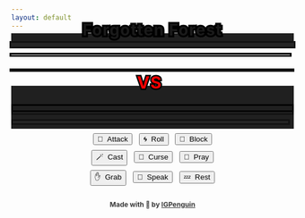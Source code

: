 ```yaml
---
layout: default
---
```

<meta http-equiv="Permissions-Policy" content="interest-cohort=()">
<meta name="twitter:card" content="summary" />
<meta name="twitter:site" content="{{ page.title }}" />
<meta name="twitter:title" content="{{ page.title }}" />
<meta name="twitter:image" content="{{ page.title_image }}" />

<script src="https://ajax.googleapis.com/ajax/libs/jquery/3.5.1/jquery.min.js"></script>
<link rel="stylesheet" href="https://cdnjs.cloudflare.com/ajax/libs/animate.css/4.1.1/animate.min.css"/>
<script src="js/game_loop.js"></script>

<div class= "curtain" id="id_fullscreen_curtain"></div>
<div class= "fullScreenText" id="id_fullscreen_text"></div>

<center class="animate__animated animate__fadeIn animate__fast">

<h2 id = "id_area" style="margin-top:-32px;
    margin-bottom:-12px;
    font-size:28px;
    letter-spacing: 1.5px;
    -webkit-text-stroke: 6.5px black;
      paint-order: stroke fill;">Forgotten Forest</h2>

<div class="card" id="id_card" style="background-color:#202020;">

<div id="id_enemy_card_contents">
<div id = "id_enemy_info">
  <div class="box-border-dynamic" style="position:relative; z-index:10;">
  <h2 id = "id_name" style="text-align:left;
    padding-left:8px;
    letter-spacing:0.8px;
    -webkit-text-stroke: 5px #121212;
      paint-order: stroke fill;
    margin-bottom:-13px;
    margin-top:2px;
    background-color:#202020;"/>
  </div>

  <div class= "enemyOverlay" id="id_enemy_overlay" style="font-family:sans; font-size:88px;"></div>
<br style="clear:both" />
<div class="box-border-dynamic">
<h1 id = "id_emoji" style="margin-bottom:10px;
                            box-shadow:
                              0px 0px 0px 3px #121212;
                            padding-bottom:0px;
                            padding-top:7px;
                            margin-top:0px;
                            background-color:#252525;"/>
</div>
<h3 id = "id_stats" style="float:left;
                            text-align:left;
                            font-size:12px;
                            padding-top:1px;
                            padding-left:8px;
                            padding-bottom:0px;
                            line-height:24px;
                            margin-top:4px;
                            margin-bottom:0px;
                            font-family:sans;
                            display:inline;
                            width:97%;
                            box-shadow:
                              0px 0px 0px 3px #000000;
                              position:relative; z-index:10;"/>
</div>
<div class="box-border" style="margin-top:42px;
  background-color:#252525;
  box-shadow:
    0px 0px 0px 3px #121212;
      margin-right:2px;">

<h4 id = "id_desc" style="float:left;
  text-align:left;
  padding-top:8px;
  padding-left:10px;
  padding-right:8px;
  margin-bottom:-23px;
  line-height:165%;
  width:95%;
  overflow: auto;"/>

<h5 id = "id_team" style="float:right;
  font-weight:300;
  margin-top:24px;
  padding-right:8px;
  overflow: auto;"/>
</div>
</div>
</div>

<p style="margin:4px;"></p>
<h3 id = "id_versus" style="margin-top:-17px;
  margin-bottom:-16px;
    color:red;
    font-size:30px;
      letter-spacing:1.5px;
      -webkit-text-stroke: 5px black;
        paint-order: stroke fill;">VS</h3>

<div class="toolbar-card" id = "id_toolbar_card" style="padding-bottom:6px;
  margin-top:4px;
    padding-top:6px;
      background-color:#202020;">

<div class="toolbar" id = "id_player_info" style="padding-bottom:8px; padding-top:8px">

<div class="box-border-dynamic" style="margin-left:3px;
                                        margin-right:3px;
                                        padding-top:4px;
                                        padding-bottom:4px;
                                              background-color:#202020;">

<h3 id = "id_player_name" style="text-align:left;
                                  padding-left:8px;
                                  letter-spacing:0.8px;
                                  font-weight:5OO;
                                  margin-top:0px;
                                  cursor:pointer;
                                  font-size:17px;
                                  margin-bottom:0px;
                                  -webkit-text-stroke: 5px #121212;
                                    paint-order: stroke fill;"/>
</div>

<div class="box-border-dynamic" style="margin-left:3px;
                                        margin-right:3px;
                                          margin-bottom:14px;
                                            box-shadow:
                                              0px 0px 0px 3px #121212;">

<div class= "playerOverlay" id="id_player_overlay" style="font-family:sans; font-size:88px;"></div>

<h3 id = "id_player_status" style="text-align:left;
                                    padding-left:8px;
                                    font-size:12px;
                                    padding-top:5px;
                                    padding-bottom:3px;
                                    margin-bottom:-11px;
                                    margin-top:14px;
                                    font-family:sans;
                                    box-shadow:
                                      0px 0px 0px 3px #000000;
                                      position:relative; z-index:10;"/>
</div>
<div class="box-border-dynamic" style="margin-left:3px;
                                        margin-right:3px;
                                        padding-top:2px;
                                        padding-bottom:0px;
                                          box-shadow:
                                            0px 0px 0px 3px #121212;
                                              background-color:#252525;">

<h4 id = "id_log" style="margin-top:0px;
                          padding-left:8px;
                          margin-bottom:14px;
                          text-align:left;"/>
</div>
<h3 id = "id_player_party_loot" style="text-align:left;
                                        float:left;
                                        padding-top:2px;
                                        padding-bottom:2px;
                                        padding-left:8px;
                                        margin-left:3px;
                                        margin-bottom:0px;
                                        margin-top:0px;
                                        display:inline;                      
                                        width:95.8%;
                                        box-shadow:
                                          0px 0px 0px 3px #121212;
                                          background-color:#252525;"/>
</div>
</div>

<p style="margin:8px;"></p>
<button type = "button" id = "button_attack">🎯&nbsp;&nbsp;Attack</button>&nbsp;&nbsp;
<button type = "button" id = "button_roll">🌀&nbsp;&nbsp;Roll</button>&nbsp;&nbsp;
<button type = "button" id = "button_block">🔰&nbsp;&nbsp;Block</button>
<p style="margin:8px;"></p>
<button type = "button" id = "button_cast">🪄&nbsp;&nbsp;Cast</button>&nbsp;&nbsp;
<button type = "button" id = "button_curse">🪬&nbsp;&nbsp;Curse</button>&nbsp;&nbsp;
<button type = "button" id = "button_pray">🙏&nbsp;&nbsp;Pray</button>
<p style="margin:8px;"></p>
<button type = "button" id = "button_grab">✋&nbsp;&nbsp;Grab</button>&nbsp;&nbsp;
<button type = "button" id = "button_speak">💬&nbsp;&nbsp;Speak</button>&nbsp;&nbsp;
<button type = "button" id = "button_sleep">💤&nbsp;&nbsp;Rest</button>

<p style="margin:26px"></p>
<h4 style="font-size:12px; opacity:0.85; box-shadow:none;">Made with 💚 by <a href="https://github.com/IGPenguin/webcrawler/">IGPenguin</a></h4><h4 id="id_version" style="font-size:10px; margin-top:-12px; opacity:0.6; box-shadow:none;"/>
</center>
